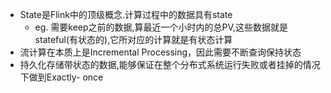 - State是Flink中的顶级概念.计算过程中的数据具有state
	- eg. 需要keep之前的数据,算最近一个小时内的总PV,这些数据就是stateful(有状态的),它所对应的计算就是有状态计算
- 流计算在本质上是Incremental Processing，因此需要不断查询保持状态
- 持久化存储带状态的数据,能够保证在整个分布式系统运行失败或者挂掉的情况下做到Exactly- once